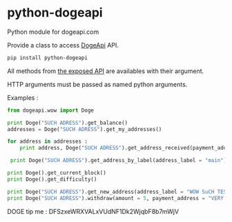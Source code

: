 python-dogeapi
==============
Python module for dogeapi.com

Provide a class to access [DogeApi](https://www.dogeapi.com) API.

```sh
pip install python-dogeapi
```

All methods from [the exposed API](https://www.dogeapi.com/api_documentation) are availables with their argument.

HTTP arguments must be passed as named python arguments.

Examples :

```python
from dogeapi.wow import Doge

print Doge("SUCH ADRESS").get_balance()
addresses = Doge("SUCH ADRESS").get_my_addresses()

for address in addresses :
    print address, Doge("SUCH ADRESS").get_address_received(payment_address = address)

 print Doge("SUCH ADRESS").get_address_by_label(address_label = "main")

print Doge().get_current_block()
print Doge().get_difficulty()

print Doge("SUCH ADRESS").get_new_address(address_label = "WOW SuCH TEST PYTHON API")
print Doge("SUCH ADRESS").withdraw(amount = 5, payment_address = "VERY SHIBE")

```

DOGE tip me : DFSzxeWRXVALxVUdNF1Dk2WjqbF8b7mWjV

